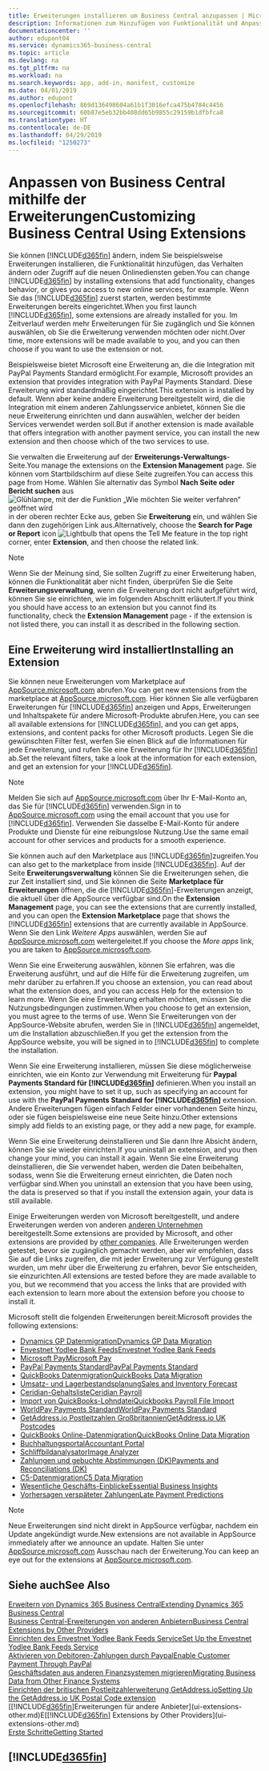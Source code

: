 ```yaml
---
title: Erweiterungen installieren um Business Central anzupassen | Microsoft Docs
description: Informationen zum Hinzufügen von Funktionalität und Anpassungen für Business Central durch die Installation von Erweiterungen.
documentationcenter: ''
author: edupont04
ms.service: dynamics365-business-central
ms.topic: article
ms.devlang: na
ms.tgt_pltfrm: na
ms.workload: na
ms.search.keywords: app, add-in, manifest, customize
ms.date: 04/01/2019
ms.author: edupont
ms.openlocfilehash: 869d136498604a61b1f3016efca475b4784c4456
ms.sourcegitcommit: 60b87e5eb32bb408dd65b9855c29159b1dfbfca8
ms.translationtype: HT
ms.contentlocale: de-DE
ms.lasthandoff: 04/29/2019
ms.locfileid: "1250273"
---
```

# <a name="customizing-business-central-using-extensions"></a><span data-ttu-id="54c84-103">Anpassen von Business Central mithilfe der Erweiterungen</span><span class="sxs-lookup"><span data-stu-id="54c84-103">Customizing Business Central Using Extensions</span></span>
<span data-ttu-id="54c84-104">Sie können [!INCLUDE[d365fin](includes/d365fin_md.md)] ändern, indem Sie beispielsweise Erweiterungen installieren, die Funktionalität hinzufügen, das Verhalten ändern oder Zugriff auf die neuen Onlinediensten geben.</span><span class="sxs-lookup"><span data-stu-id="54c84-104">You can change [!INCLUDE[d365fin](includes/d365fin_md.md)] by installing extensions that add functionality, changes behavior, or gives you access to new online services, for example.</span></span>
<span data-ttu-id="54c84-105">Wenn Sie das [!INCLUDE[d365fin](includes/d365fin_md.md)] zuerst starten, werden bestimmte Erweiterungen bereits eingerichtet.</span><span class="sxs-lookup"><span data-stu-id="54c84-105">When you first launch [!INCLUDE[d365fin](includes/d365fin_md.md)], some extensions are already installed for you.</span></span> <span data-ttu-id="54c84-106">Im Zeitverlauf werden mehr Erweiterungen für Sie zugänglich und Sie können auswählen, ob Sie die Erweiterung verwenden möchten oder nicht.</span><span class="sxs-lookup"><span data-stu-id="54c84-106">Over time, more extensions will be made available to you, and you can then choose if you want to use the extension or not.</span></span>

<span data-ttu-id="54c84-107">Beispielsweise bietet Microsoft eine Erweiterung an, die die Integration mit PayPal Payments Standard ermöglicht.</span><span class="sxs-lookup"><span data-stu-id="54c84-107">For example, Microsoft provides an extension that provides integration with PayPal Payments Standard.</span></span> <span data-ttu-id="54c84-108">Diese Erweiterung wird standardmäßig eingerichtet.</span><span class="sxs-lookup"><span data-stu-id="54c84-108">This extension is installed by default.</span></span>
<span data-ttu-id="54c84-109">Wenn aber keine andere Erweiterung bereitgestellt wird, die die Integration mit einem anderen Zahlungsservice anbietet, können Sie die neue Erweiterung einrichten und dann auswählen, welcher der beiden Services verwendet werden soll.</span><span class="sxs-lookup"><span data-stu-id="54c84-109">But if another extension is made available that offers integration with another payment service, you can install the new extension and then choose which of the two services to use.</span></span>  

<span data-ttu-id="54c84-110">Sie verwalten die Erweiterung auf der **Erweiterungs-Verwaltungs**-Seite.</span><span class="sxs-lookup"><span data-stu-id="54c84-110">You manage the extensions on the **Extension Management** page.</span></span> <span data-ttu-id="54c84-111">Sie können vom Startbildschirm auf diese Seite zugreifen.</span><span class="sxs-lookup"><span data-stu-id="54c84-111">You can access this page from Home.</span></span> <span data-ttu-id="54c84-112">Wählen Sie alternativ das Symbol **Nach Seite oder Bericht suchen** aus ![Glühlampe, mit der die Funktion „Wie möchten Sie weiter verfahren“ geöffnet wird](media/ui-search/search_small.png "Wie möchten Sie weiter verfahren") in der oberen rechter Ecke aus, geben Sie **Erweiterung** ein, und wählen Sie dann den zugehörigen Link aus.</span><span class="sxs-lookup"><span data-stu-id="54c84-112">Alternatively, choose the **Search for Page or Report** icon ![Lightbulb that opens the Tell Me feature](media/ui-search/search_small.png "Tell me what you want to do") in the top right corner, enter **Extension**, and then choose the related link.</span></span>  

> [!NOTE]  
>   <span data-ttu-id="54c84-113">Wenn Sie der Meinung sind, Sie sollten Zugriff zu einer Erweiterung haben, können die Funktionalität aber nicht finden, überprüfen Sie die Seite **Erweiterungsverwaltung**, wenn die Erweiterung dort nicht aufgeführt wird, können Sie sie einrichten, wie im folgenden Abschnitt erläutert.</span><span class="sxs-lookup"><span data-stu-id="54c84-113">If you think you should have access to an extension but you cannot find its functionality, check the **Extension Management** page - if the extension is not listed there, you can install it as described in the following section.</span></span>  

## <a name="installing-an-extension"></a><span data-ttu-id="54c84-114">Eine Erweiterung wird installiert</span><span class="sxs-lookup"><span data-stu-id="54c84-114">Installing an Extension</span></span>
<span data-ttu-id="54c84-115">Sie können neue Erweiterungen vom Marketplace auf [AppSource.microsoft.com](https://appsource.microsoft.com/en-us/marketplace/apps?src=dynamics365website&product=dynamics-365-business-central) abrufen.</span><span class="sxs-lookup"><span data-stu-id="54c84-115">You can get new extensions from the marketplace at [AppSource.microsoft.com](https://appsource.microsoft.com/en-us/marketplace/apps?src=dynamics365website&product=dynamics-365-business-central).</span></span> <span data-ttu-id="54c84-116">Hier können Sie alle verfügbaren Erweiterungen für [!INCLUDE[d365fin](includes/d365fin_md.md)] anzeigen und Apps, Erweiterungen und Inhaltspakete für andere Microsoft-Produkte abrufen.</span><span class="sxs-lookup"><span data-stu-id="54c84-116">Here, you can see all available extensions for [!INCLUDE[d365fin](includes/d365fin_md.md)], and you can get apps, extensions, and content packs for other Microsoft products.</span></span> <span data-ttu-id="54c84-117">Legen Sie die gewünschten Filter fest, werfen Sie einen Blick auf die Informationen für jede Erweiterung, und rufen Sie eine Erweiterung für Ihr [!INCLUDE[d365fin](includes/d365fin_md.md)] ab.</span><span class="sxs-lookup"><span data-stu-id="54c84-117">Set the relevant filters, take a look at the information for each extension, and get an extension for your [!INCLUDE[d365fin](includes/d365fin_md.md)].</span></span>  
> [!NOTE]  
>   <span data-ttu-id="54c84-118">Melden Sie sich auf [AppSource.microsoft.com](https://appsource.microsoft.com/) über Ihr E-Mail-Konto an, das Sie für [!INCLUDE[d365fin](includes/d365fin_md.md)] verwenden.</span><span class="sxs-lookup"><span data-stu-id="54c84-118">Sign in to [AppSource.microsoft.com](https://appsource.microsoft.com/) using the email account that you use for [!INCLUDE[d365fin](includes/d365fin_md.md)].</span></span> <span data-ttu-id="54c84-119">Verwenden Sie dasselbe E-Mail-Konto für andere Produkte und Dienste für eine reibungslose Nutzung.</span><span class="sxs-lookup"><span data-stu-id="54c84-119">Use the same email account for other services and products for a smooth experience.</span></span>  

<span data-ttu-id="54c84-120">Sie können auch auf den Marketplace aus [!INCLUDE[d365fin](includes/d365fin_md.md)]zugreifen.</span><span class="sxs-lookup"><span data-stu-id="54c84-120">You can also get to the marketplace from inside [!INCLUDE[d365fin](includes/d365fin_md.md)].</span></span> <span data-ttu-id="54c84-121">Auf der Seite **Erweiterungsverwaltung** können Sie die Erweiterungen sehen, die zur Zeit installiert sind, und Sie können die Seite **Marketplace für Erweiterungen** öffnen, die die [!INCLUDE[d365fin](includes/d365fin_md.md)]-Erweiterungen anzeigt, die aktuell über die AppSource verfügbar sind.</span><span class="sxs-lookup"><span data-stu-id="54c84-121">On the **Extension Management** page, you can see the extensions that are currently installed, and you can open the **Extension Marketplace** page that shows the [!INCLUDE[d365fin](includes/d365fin_md.md)] extensions that are currently available in AppSource.</span></span> <span data-ttu-id="54c84-122">Wenn Sie den Link *Weitere Apps* auswählen, werden Sie auf [AppSource.microsoft.com](https://appsource.microsoft.com/en-us/marketplace/apps?product=dynamics-365%3Bdynamics-365-for-financials&page=1) weitergeleitet.</span><span class="sxs-lookup"><span data-stu-id="54c84-122">If you choose the *More apps* link, you are taken to [AppSource.microsoft.com](https://appsource.microsoft.com/en-us/marketplace/apps?product=dynamics-365%3Bdynamics-365-for-financials&page=1).</span></span>  

<span data-ttu-id="54c84-123">Wenn Sie eine Erweiterung auswählen, können Sie erfahren, was die Erweiterung ausführt, und auf die Hilfe für die Erweiterung zugreifen, um mehr darüber zu erfahren.</span><span class="sxs-lookup"><span data-stu-id="54c84-123">If you choose an extension, you can read about what the extension does, and you can access Help for the extension to learn more.</span></span> <span data-ttu-id="54c84-124">Wenn Sie eine Erweiterung erhalten möchten, müssen Sie die Nutzungsbedingungen zustimmen.</span><span class="sxs-lookup"><span data-stu-id="54c84-124">When you choose to get an extension, you must agree to the terms of use.</span></span> <span data-ttu-id="54c84-125">Wenn Sie Erweiterungen von der AppSource-Website abrufen, werden Sie in [!INCLUDE[d365fin](includes/d365fin_md.md)] angemeldet, um die Installation abzuschließen.</span><span class="sxs-lookup"><span data-stu-id="54c84-125">If you get the extension from the AppSource website, you will be signed in to [!INCLUDE[d365fin](includes/d365fin_md.md)] to complete the installation.</span></span>  

<span data-ttu-id="54c84-126">Wenn Sie eine Erweiterung installieren, müssen Sie diese möglicherweise einrichten, wie ein Konto zur Verwendung mit Erweiterung für **Paypal Payments Standard für [!INCLUDE[d365fin](includes/d365fin_md.md)]** definieren.</span><span class="sxs-lookup"><span data-stu-id="54c84-126">When you install an extension, you might have to set it up, such as specifying an account for use with the **PayPal Payments Standard for [!INCLUDE[d365fin](includes/d365fin_md.md)]** extension.</span></span>
<span data-ttu-id="54c84-127">Andere Erweiterungen fügen einfach Felder einer vorhandenen Seite hinzu, oder sie fügen beispielsweise eine neue Seite hinzu.</span><span class="sxs-lookup"><span data-stu-id="54c84-127">Other extensions simply add fields to an existing page, or they add a new page, for example.</span></span>   

<span data-ttu-id="54c84-128">Wenn Sie eine Erweiterung deinstallieren und Sie dann Ihre Absicht ändern, können Sie sie wieder einrichten.</span><span class="sxs-lookup"><span data-stu-id="54c84-128">If you uninstall an extension, and you then change your mind, you can install it again.</span></span> <span data-ttu-id="54c84-129">Wenn Sie eine Erweiterung deinstallieren, die Sie verwendet haben, werden die Daten beibehalten, sodass, wenn Sie die Erweiterung erneut einrichten, die Daten noch verfügbar sind.</span><span class="sxs-lookup"><span data-stu-id="54c84-129">When you uninstall an extension that you have been using, the data is preserved so that if you install the extension again, your data is still available.</span></span>  

<span data-ttu-id="54c84-130">Einige Erweiterungen werden von Microsoft bereitgestellt, und andere Erweiterungen werden von anderen [anderen Unternehmen](ui-extensions-other.md) bereitgestellt.</span><span class="sxs-lookup"><span data-stu-id="54c84-130">Some extensions are provided by Microsoft, and other extensions are provided by [other companies](ui-extensions-other.md).</span></span> <span data-ttu-id="54c84-131">Alle Erweiterungen werden getestet, bevor sie zugänglich gemacht werden, aber wir empfehlen, dass Sie auf die Links zugreifen, die mit jeder Erweiterung zur Verfügung gestellt wurden, um mehr über die Erweiterung zu erfahren, bevor Sie entscheiden, sie einzurichten.</span><span class="sxs-lookup"><span data-stu-id="54c84-131">All extensions are tested before they are made available to you, but we recommend that you access the links that are provided with each extension to learn more about the extension before you choose to install it.</span></span>  

<span data-ttu-id="54c84-132">Microsoft stellt die folgenden Erweiterungen bereit:</span><span class="sxs-lookup"><span data-stu-id="54c84-132">Microsoft provides the following extensions:</span></span>  

* [<span data-ttu-id="54c84-133">Dynamics GP Datenmigration</span><span class="sxs-lookup"><span data-stu-id="54c84-133">Dynamics GP Data Migration</span></span>](ui-extensions-dynamicsgp-data-migration.md)  
* [<span data-ttu-id="54c84-134">Envestnet Yodlee Bank Feeds</span><span class="sxs-lookup"><span data-stu-id="54c84-134">Envestnet Yodlee Bank Feeds</span></span>](ui-extensions-yodlee-bank-feeds.md)  
* [<span data-ttu-id="54c84-135">Microsoft Pay</span><span class="sxs-lookup"><span data-stu-id="54c84-135">Microsoft Pay</span></span>](ui-extensions-microsoft-pay-payments.md)  
* [<span data-ttu-id="54c84-136">PayPal Payments Standard</span><span class="sxs-lookup"><span data-stu-id="54c84-136">PayPal Payments Standard</span></span>](ui-extensions-paypal-payments-standard.md)  
* [<span data-ttu-id="54c84-137">QuickBooks Datenmigration</span><span class="sxs-lookup"><span data-stu-id="54c84-137">QuickBooks Data Migration</span></span>](ui-extensions-quickbooks-data-migration.md)  
* [<span data-ttu-id="54c84-138">Umsatz- und Lagerbestandsplanung</span><span class="sxs-lookup"><span data-stu-id="54c84-138">Sales and Inventory Forecast</span></span>](ui-extensions-sales-forecast.md)  
* [<span data-ttu-id="54c84-139">Ceridian-Gehaltsliste</span><span class="sxs-lookup"><span data-stu-id="54c84-139">Ceridian Payroll</span></span>](ui-extensions-ceridian-payroll.md)  
* [<span data-ttu-id="54c84-140">Import von QuickBooks-Lohndatei</span><span class="sxs-lookup"><span data-stu-id="54c84-140">Quickbooks Payroll File Import</span></span>](ui-extensions-quickbooks-payroll.md)  
* [<span data-ttu-id="54c84-141">WorldPay Payments Standard</span><span class="sxs-lookup"><span data-stu-id="54c84-141">WorldPay Payments Standard</span></span>](ui-extensions-worldpay-payments-standard.md)  
* [<span data-ttu-id="54c84-142">GetAddress.io Postleitzahlen Großbritannien</span><span class="sxs-lookup"><span data-stu-id="54c84-142">GetAddress.io UK Postcodes</span></span>](ui-extensions-getaddressio.md)  
* [<span data-ttu-id="54c84-143">QuickBooks Online-Datenmigration</span><span class="sxs-lookup"><span data-stu-id="54c84-143">QuickBooks Online Data Migration</span></span>](ui-extensions-quickbooks-online-data-migration.md)  
* [<span data-ttu-id="54c84-144">Buchhaltungsportal</span><span class="sxs-lookup"><span data-stu-id="54c84-144">Accountant Portal</span></span>](ui-extensions-accountant-portal.md)  
* [<span data-ttu-id="54c84-145">Schliffbildanalysator</span><span class="sxs-lookup"><span data-stu-id="54c84-145">Image Analyzer</span></span>](ui-extensions-image-analyzer.md)  
* [<span data-ttu-id="54c84-146">Zahlungen und gebuchte Abstimmungen (DK)</span><span class="sxs-lookup"><span data-stu-id="54c84-146">Payments and Reconciliations (DK)</span></span>](ui-extensions-payments-reconciliation-formats-dk.md)  
* [<span data-ttu-id="54c84-147">C5-Datenmigration</span><span class="sxs-lookup"><span data-stu-id="54c84-147">C5 Data Migration</span></span>](ui-extensions-c5-data-migration.md)  
* [<span data-ttu-id="54c84-148">Wesentliche Geschäfts-Einblicke</span><span class="sxs-lookup"><span data-stu-id="54c84-148">Essential Business Insights</span></span>](ui-extensions-essential-business-insights.md)  
* [<span data-ttu-id="54c84-149">Vorhersagen verspäteter Zahlungen</span><span class="sxs-lookup"><span data-stu-id="54c84-149">Late Payment Predictions</span></span>](ui-extensions-late-payment-prediction.md  )

> [!NOTE]  
>  <span data-ttu-id="54c84-150">Neue Erweiterungen sind nicht direkt in AppSource verfügbar, nachdem ein Update angekündigt wurde.</span><span class="sxs-lookup"><span data-stu-id="54c84-150">New extensions are not available in AppSource immediately after we announce an update.</span></span> <span data-ttu-id="54c84-151">Halten Sie unter [AppSource.microsoft.com](https://appsource.microsoft.com/en-us/marketplace/apps?product=dynamics-365%3Bdynamics-365-for-financials&page=1) Ausschau nach der Erweiterung.</span><span class="sxs-lookup"><span data-stu-id="54c84-151">You can keep an eye out for the extensions at [AppSource.microsoft.com](https://appsource.microsoft.com/en-us/marketplace/apps?product=dynamics-365%3Bdynamics-365-for-financials&page=1).</span></span>

## <a name="see-also"></a><span data-ttu-id="54c84-152">Siehe auch</span><span class="sxs-lookup"><span data-stu-id="54c84-152">See Also</span></span>
[<span data-ttu-id="54c84-153">Erweitern von Dynamics 365 Business Central</span><span class="sxs-lookup"><span data-stu-id="54c84-153">Extending Dynamics 365 Business Central</span></span>](about-develop-extensions.md)  
[<span data-ttu-id="54c84-154">Business Central-Erweiterungen von anderen Anbietern</span><span class="sxs-lookup"><span data-stu-id="54c84-154">Business Central Extensions by Other Providers</span></span>](ui-extensions-other.md)  
[<span data-ttu-id="54c84-155">Einrichten des Envestnet Yodlee Bank Feeds Service</span><span class="sxs-lookup"><span data-stu-id="54c84-155">Set Up the Envestnet Yodlee Bank Feeds Service</span></span>](bank-how-setup-bank-statement-service.md)  
[<span data-ttu-id="54c84-156">Aktivieren von Debitoren-Zahlungen durch Paypal</span><span class="sxs-lookup"><span data-stu-id="54c84-156">Enable Customer Payment Through PayPal</span></span>](sales-how-enable-payment-service-extensions.md)  
[<span data-ttu-id="54c84-157">Geschäftsdaten aus anderen Finanzsystemen migrieren</span><span class="sxs-lookup"><span data-stu-id="54c84-157">Migrating Business Data from Other Finance Systems</span></span>](across-import-data-configuration-packages.md)  
[<span data-ttu-id="54c84-158">Einrichten der britischen Postleitzahlerweiterung GetAddress.io</span><span class="sxs-lookup"><span data-stu-id="54c84-158">Setting Up the GetAddress.io UK Postal Code extension</span></span>](LocalFunctionality/UnitedKingdom/uk-setup-postal-code-service.md)  
<span data-ttu-id="54c84-159">[[!INCLUDE[d365fin](includes/d365fin_md.md)]Erweiterungen für andere Anbieter](ui-extensions-other.md)E</span><span class="sxs-lookup"><span data-stu-id="54c84-159">[[!INCLUDE[d365fin](includes/d365fin_md.md)] Extensions by Other Providers](ui-extensions-other.md)</span></span>  
[<span data-ttu-id="54c84-160">Erste Schritte</span><span class="sxs-lookup"><span data-stu-id="54c84-160">Getting Started</span></span>](product-get-started.md)  

## [!INCLUDE[d365fin](includes/free_trial_md.md)]  
